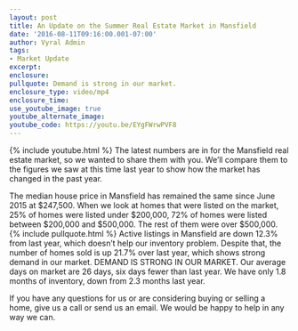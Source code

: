 ```yaml
---
layout: post
title: An Update on the Summer Real Estate Market in Mansfield
date: '2016-08-11T09:16:00.001-07:00'
author: Vyral Admin
tags:
- Market Update
excerpt:
enclosure:
pullquote: Demand is strong in our market.
enclosure_type: video/mp4
enclosure_time:
use_youtube_image: true
youtube_alternate_image:
youtube_code: https://youtu.be/EYgFWrwPVF8
---
```

{% include youtube.html %}
The latest numbers are in for the Mansfield real estate market, so we wanted to share them with you. We’ll compare them to the figures we saw at this time last year to show how the market has changed in the past year.

The median house price in Mansfield has remained the same since June 2015 at $247,500. When we look at homes that were listed on the market, 25% of homes were listed under $200,000, 72% of homes were listed between $200,000 and $500,000. The rest of them were over $500,000.
{% include pullquote.html %}
Active listings in Mansfield are down 12.3% from last year, which doesn’t help our inventory problem. Despite that, the number of homes sold is up 21.7% over last year, which shows strong demand in our market.
DEMAND IS STRONG IN OUR MARKET.
Our average days on market are 26 days, six days fewer than last year. We have only 1.8 months of inventory, down from 2.3 months last year.

If you have any questions for us or are considering buying or selling a home, give us a call or send us an email. We would be happy to help in any way we can.
